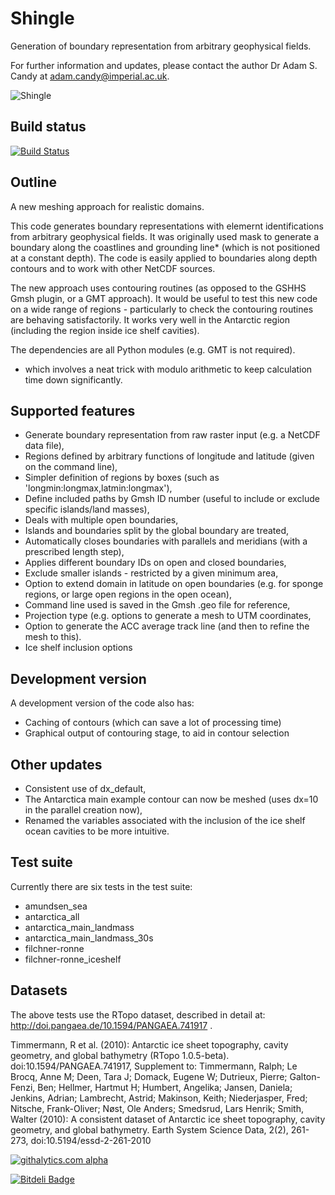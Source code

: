 Shingle
=======

Generation of boundary representation from arbitrary geophysical fields.

For further information and updates, please contact the author Dr Adam S. Candy at adam.candy@imperial.ac.uk.

![Shingle](./data/shingle.png?raw=true "Shingle")

Build status
------------

[![Build Status](https://secure.travis-ci.org/adamcandy/Shingle.png)](http://travis-ci.org/adamcandy/Shingle)

Outline
-------

A new meshing approach for realistic domains.
  
This code generates boundary representations with elemernt identifications from arbitrary geophysical fields.  It was originally used  mask to generate a boundary along the coastlines and grounding line* (which is not positioned at a constant depth).  The code is easily applied to boundaries along depth contours and to work with other NetCDF sources.
  
The new approach uses contouring routines (as opposed to the GSHHS Gmsh plugin, or a GMT approach).  It would be useful to test this new code on a wide range of regions - particularly to check the contouring routines are behaving satisfactorily.  It works very well in the Antarctic region (including the region inside ice shelf cavities). 
  
The dependencies are all Python modules (e.g. GMT is not required).

 * which involves a neat trick with modulo arithmetic to keep calculation time down significantly.
  
Supported features
------------------

  - Generate boundary representation from raw raster input (e.g. a NetCDF data file),
  - Regions defined by arbitrary functions of longitude and latitude (given on the command line),
  - Simpler definition of regions by boxes (such as 'longmin:longmax,latmin:longmax'),
  - Define included paths by Gmsh ID number (useful to include or exclude  specific islands/land masses),
  - Deals with multiple open boundaries,
  - Islands and boundaries split by the global boundary are treated,
  - Automatically closes boundaries with parallels and meridians (with a prescribed length step),
  - Applies different boundary IDs on open and closed boundaries,
  - Exclude smaller islands - restricted by a given minimum area,
  - Option to extend domain in latitude on open boundaries (e.g. for sponge regions, or large open regions in the open ocean),
  - Command line used is saved in the Gmsh .geo file for reference,
  - Projection type (e.g. options to generate a mesh to UTM coordinates, 
  - Option to generate the ACC average track line (and then to refine the mesh to this).
  - Ice shelf inclusion options

Development version
-------------------

A development version of the code also has:
  - Caching of contours (which can save a lot of processing time)
  - Graphical output of contouring stage, to aid in contour selection


Other updates
-------------

  - Consistent use of dx_default,
  - The Antarctica main example contour can now be meshed (uses dx=10 in the parallel creation now),
  - Renamed the variables associated with the inclusion of the ice shelf ocean cavities to be more intuitive.

Test suite
----------

Currently there are six tests in the test suite:
  - amundsen_sea
  - antarctica_all
  - antarctica_main_landmass
  - antarctica_main_landmass_30s
  - filchner-ronne
  - filchner-ronne_iceshelf

Datasets
--------

The above tests use the RTopo dataset, described in detail at: http://doi.pangaea.de/10.1594/PANGAEA.741917 .

Timmermann, R et al. (2010): Antarctic ice sheet topography, cavity geometry, and global bathymetry (RTopo 1.0.5-beta). doi:10.1594/PANGAEA.741917,
Supplement to: Timmermann, Ralph; Le Brocq, Anne M; Deen, Tara J; Domack, Eugene W; Dutrieux, Pierre; Galton-Fenzi, Ben; Hellmer, Hartmut H; Humbert, Angelika; Jansen, Daniela; Jenkins, Adrian; Lambrecht, Astrid; Makinson, Keith; Niederjasper, Fred; Nitsche, Frank-Oliver; Nøst, Ole Anders; Smedsrud, Lars Henrik; Smith, Walter (2010): A consistent dataset of Antarctic ice sheet topography, cavity geometry, and global bathymetry. Earth System Science Data, 2(2), 261-273, doi:10.5194/essd-2-261-2010

[![githalytics.com alpha](https://cruel-carlota.pagodabox.com/5494cf3263af78dea92487d951d530a8 "githalytics.com")](http://githalytics.com/adamcandy/Shingle)


[![Bitdeli Badge](https://d2weczhvl823v0.cloudfront.net/adamcandy/shingle/trend.png)](https://bitdeli.com/free "Bitdeli Badge")

